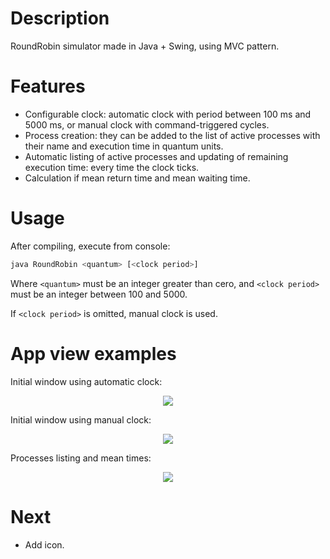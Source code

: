 # Description
RoundRobin simulator made in Java + Swing, using MVC pattern.

# Features
* Configurable clock: automatic clock with period between 100 ms and 5000 ms, or manual clock with command-triggered cycles.
* Process creation: they can be added to the list of active processes with their name and execution time in quantum units.
* Automatic listing of active processes and updating of remaining execution time: every time the clock ticks.
* Calculation if mean return time and mean waiting time.

# Usage
After compiling, execute from console:

```sh
java RoundRobin <quantum> [<clock period>]
```

Where `<quantum>` must be an integer greater than cero, and `<clock period>` must be an integer between 100 and 5000.

If `<clock period>` is omitted, manual clock is used.

# App view examples
Initial window using automatic clock:
<p align="center">
  <img src="https://raw.githubusercontent.com/facundolaffont/round-robin-simulator/main/img/autoClockInitView.png"/>
</p>

Initial window using manual clock:
<p align="center">
  <img src="https://raw.githubusercontent.com/facundolaffont/round-robin-simulator/main/img/manualClockInitView.png"/>
</p>

Processes listing and mean times:
<p align="center">
  <img src="https://raw.githubusercontent.com/facundolaffont/round-robin-simulator/main/img/processesAndMeanTimes.png"/>
</p>

# Next
+ Add icon.
